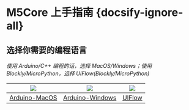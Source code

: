 # M5Core 上手指南 {docsify-ignore-all}

## 选择你需要的编程语言

*使用 Arduino/C++ 编程的话，选择 MacOS/Windows；使用 Blockly/MicroPython，选择 UIFlow(Blockly/MicroPython)*

<img src="assets/img/macos-logo.png"> | <img src="assets/img/windows-logo.png"> | <img src="assets/img/uiflow-logo.png">
---|---|---
[Arduino-MacOS](zh_CN/quick_start/m5core/m5stack_core_get_started_Arduino_MacOS) | [Arduino-Windows](zh_CN/quick_start/m5core/m5stack_core_get_started_Arduino_Windows) | [UIFlow](zh_CN/quick_start/m5core/m5stack_core_get_started_MicroPython)